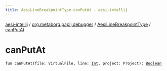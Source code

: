```yaml
---
title: AesiLineBreakpointType.canPutAt - aesi-intellij
---
```


[aesi-intellij](../../index.html) / [org.metaborg.paplj.debugger](../index.html) / [AesiLineBreakpointType](index.html) / [canPutAt](.)

# canPutAt

`fun canPutAt(file: VirtualFile, line: `[`Int`](https://kotlinlang.org/api/latest/jvm/stdlib/kotlin/-int/index.html)`, project: Project): `[`Boolean`](https://kotlinlang.org/api/latest/jvm/stdlib/kotlin/-boolean/index.html)